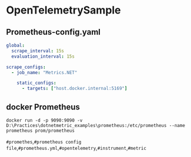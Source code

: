 # OpenTelemetrySample
## Prometheus-config.yaml
```yaml
global:
  scrape_interval: 15s
  evaluation_interval: 15s

scrape_configs:
  - job_name: "Metrics.NET"

    static_configs:
      - targets: ["host.docker.internal:5169"]
```
## docker Prometheus
``` docker
docker run -d -p 9090:9090 -v D:\Practices\dotnetmetric_examples\prometheus:/etc/prometheus --name prometheus prom/prometheus
```

`#promethes`,`#prometheus config file`,`#prometheus.yml`,`#opentelemetry`,`#instrument`,`#metric`